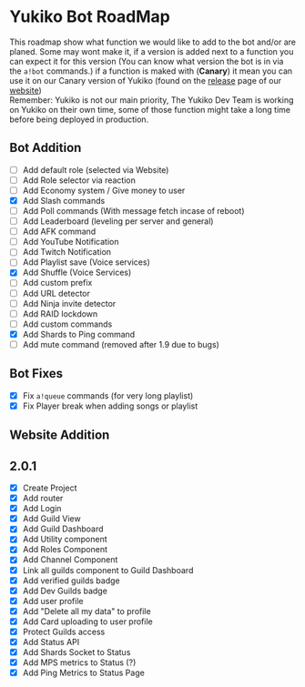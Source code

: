 # Yukiko Bot RoadMap
This roadmap show what function we would like to add to the bot and/or are planed. Some may wont make it, if a version is added next to a function you can expect it for this version (You can know what version the bot is in via the `a!bot` commands.) if a function is maked with (**Canary**) it mean you can use it on our Canary version of Yukiko (found on the [release](https://yukiko.app/release) page of our [website](https://Yukiko.app))  
Remember: Yukiko is not our main priority, The Yukiko Dev Team is working on Yukiko on their own time, some of those function might take a long time before being deployed in production.

## Bot Addition

- [ ] Add default role (selected via Website)
- [ ] Add Role selector via reaction
- [ ] Add Economy system / Give money to user
- [x] Add Slash commands
- [ ] Add Poll commands (With message fetch incase of reboot)
- [ ] Add Leaderboard (leveling per server and general)
- [ ] Add AFK command
- [ ] Add YouTube Notification
- [ ] Add Twitch Notification
- [ ] Add Playlist save (Voice services)
- [x] Add Shuffle (Voice Services)
- [ ] Add custom prefix
- [ ] Add URL detector
- [ ] Add Ninja invite detector
- [ ] Add RAID lockdown
- [ ] Add custom commands
- [x] Add Shards to Ping command
- [ ] Add mute command (removed after 1.9 due to bugs)

## Bot Fixes
- [x] Fix `a!queue` commands (for very long playlist)
- [x] Fix Player break when adding songs or playlist

## Website Addition

## 2.0.1
- [x] Create Project
- [x] Add router
- [x] Add Login
- [x] Add Guild View
- [x] Add Guild Dashboard
- [x] Add Utility component
- [x] Add Roles Component
- [x] Add Channel Component
- [x] Link all guilds component to Guild Dashboard
- [x] Add verified guilds badge
- [x] Add Dev Guilds badge
- [x] Add user profile
- [x] Add "Delete all my data" to profile
- [x] Add Card uploading to user profile
- [x] Protect Guilds access
- [x] Add Status API
- [x] Add Shards Socket to Status
- [x] Add MPS metrics to Status (?)
- [x] Add Ping Metrics to Status Page
